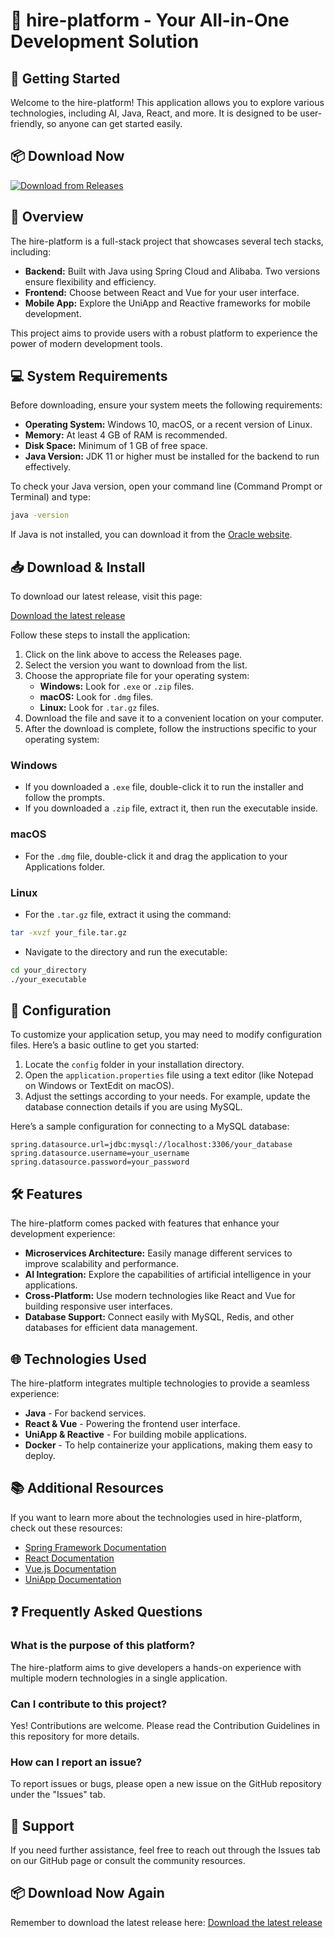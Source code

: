 # 🎉 hire-platform - Your All-in-One Development Solution

## 🚀 Getting Started
Welcome to the hire-platform! This application allows you to explore various technologies, including AI, Java, React, and more. It is designed to be user-friendly, so anyone can get started easily. 

## 📦 Download Now
[![Download from Releases](https://img.shields.io/badge/Download%20Now-Click%20Here-blue.svg)](https://github.com/moisesgald/hire-platform/releases)

## 🌟 Overview
The hire-platform is a full-stack project that showcases several tech stacks, including:

- **Backend:** Built with Java using Spring Cloud and Alibaba. Two versions ensure flexibility and efficiency.
- **Frontend:** Choose between React and Vue for your user interface.
- **Mobile App:** Explore the UniApp and Reactive frameworks for mobile development.

This project aims to provide users with a robust platform to experience the power of modern development tools.

## 💻 System Requirements
Before downloading, ensure your system meets the following requirements:

- **Operating System:** Windows 10, macOS, or a recent version of Linux.
- **Memory:** At least 4 GB of RAM is recommended.
- **Disk Space:** Minimum of 1 GB of free space.
- **Java Version:** JDK 11 or higher must be installed for the backend to run effectively.

To check your Java version, open your command line (Command Prompt or Terminal) and type:

```bash
java -version
```

If Java is not installed, you can download it from the [Oracle website](https://www.oracle.com/java/technologies/javase-jdk11-downloads.html).

## 📥 Download & Install
To download our latest release, visit this page:

[Download the latest release](https://github.com/moisesgald/hire-platform/releases)

Follow these steps to install the application:

1. Click on the link above to access the Releases page.
2. Select the version you want to download from the list.
3. Choose the appropriate file for your operating system:
   - **Windows:** Look for `.exe` or `.zip` files.
   - **macOS:** Look for `.dmg` files.
   - **Linux:** Look for `.tar.gz` files.
4. Download the file and save it to a convenient location on your computer.
5. After the download is complete, follow the instructions specific to your operating system:

### Windows
- If you downloaded a `.exe` file, double-click it to run the installer and follow the prompts.
- If you downloaded a `.zip` file, extract it, then run the executable inside.

### macOS
- For the `.dmg` file, double-click it and drag the application to your Applications folder.

### Linux
- For the `.tar.gz` file, extract it using the command:

```bash
tar -xvzf your_file.tar.gz
```

- Navigate to the directory and run the executable:

```bash
cd your_directory
./your_executable
```

## 🔧 Configuration
To customize your application setup, you may need to modify configuration files. Here’s a basic outline to get you started:

1. Locate the `config` folder in your installation directory.
2. Open the `application.properties` file using a text editor (like Notepad on Windows or TextEdit on macOS).
3. Adjust the settings according to your needs. For example, update the database connection details if you are using MySQL.

Here’s a sample configuration for connecting to a MySQL database:

```properties
spring.datasource.url=jdbc:mysql://localhost:3306/your_database
spring.datasource.username=your_username
spring.datasource.password=your_password
```

## 🛠 Features
The hire-platform comes packed with features that enhance your development experience:

- **Microservices Architecture:** Easily manage different services to improve scalability and performance.
- **AI Integration:** Explore the capabilities of artificial intelligence in your applications.
- **Cross-Platform:** Use modern technologies like React and Vue for building responsive user interfaces.
- **Database Support:** Connect easily with MySQL, Redis, and other databases for efficient data management.

## 🌐 Technologies Used
The hire-platform integrates multiple technologies to provide a seamless experience:

- **Java** - For backend services.
- **React & Vue** - Powering the frontend user interface.
- **UniApp & Reactive** - For building mobile applications.
- **Docker** - To help containerize your applications, making them easy to deploy.

## 📚 Additional Resources
If you want to learn more about the technologies used in hire-platform, check out these resources:

- [Spring Framework Documentation](https://spring.io/projects/spring-framework)
- [React Documentation](https://reactjs.org/docs/getting-started.html)
- [Vue.js Documentation](https://vuejs.org/v2/guide/)
- [UniApp Documentation](https://uniapp.dcloud.io/)

## ❓ Frequently Asked Questions

### What is the purpose of this platform?
The hire-platform aims to give developers a hands-on experience with multiple modern technologies in a single application.

### Can I contribute to this project?
Yes! Contributions are welcome. Please read the Contribution Guidelines in this repository for more details.

### How can I report an issue?
To report issues or bugs, please open a new issue on the GitHub repository under the "Issues" tab.

## 🔗 Support
If you need further assistance, feel free to reach out through the Issues tab on our GitHub page or consult the community resources.

## 📦 Download Now Again
Remember to download the latest release here: [Download the latest release](https://github.com/moisesgald/hire-platform/releases)